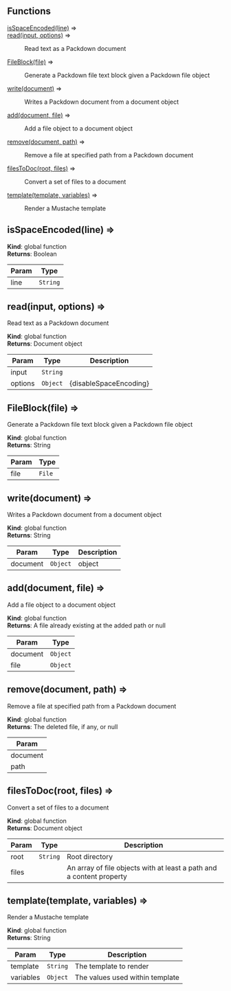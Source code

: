 ## Functions

<dl>
<dt><a href="#isSpaceEncoded">isSpaceEncoded(line)</a> ⇒</dt>
<dd></dd>
<dt><a href="#read">read(input, options)</a> ⇒</dt>
<dd><p>Read text as a Packdown document</p>
</dd>
<dt><a href="#FileBlock">FileBlock(file)</a> ⇒</dt>
<dd><p>Generate a Packdown file text block given a Packdown file object</p>
</dd>
<dt><a href="#write">write(document)</a> ⇒</dt>
<dd><p>Writes a Packdown document from a document object</p>
</dd>
<dt><a href="#add">add(document, file)</a> ⇒</dt>
<dd><p>Add a file object to a document object</p>
</dd>
<dt><a href="#remove">remove(document, path)</a> ⇒</dt>
<dd><p>Remove a file at specified path from a Packdown document</p>
</dd>
<dt><a href="#filesToDoc">filesToDoc(root, files)</a> ⇒</dt>
<dd><p>Convert a set of files to a document</p>
</dd>
<dt><a href="#template">template(template, variables)</a> ⇒</dt>
<dd><p>Render a Mustache template</p>
</dd>
</dl>

<a name="isSpaceEncoded"></a>

## isSpaceEncoded(line) ⇒
**Kind**: global function  
**Returns**: Boolean  

| Param | Type |
| --- | --- |
| line | <code>String</code> | 

<a name="read"></a>

## read(input, options) ⇒
Read text as a Packdown document

**Kind**: global function  
**Returns**: Document object  

| Param | Type | Description |
| --- | --- | --- |
| input | <code>String</code> |  |
| options | <code>Object</code> | {disableSpaceEncoding} |

<a name="FileBlock"></a>

## FileBlock(file) ⇒
Generate a Packdown file text block given a Packdown file object

**Kind**: global function  
**Returns**: String  

| Param | Type |
| --- | --- |
| file | <code>File</code> | 

<a name="write"></a>

## write(document) ⇒
Writes a Packdown document from a document object

**Kind**: global function  
**Returns**: String  

| Param | Type | Description |
| --- | --- | --- |
| document | <code>Object</code> | object |

<a name="add"></a>

## add(document, file) ⇒
Add a file object to a document object

**Kind**: global function  
**Returns**: A file already existing at the added path or null  

| Param | Type |
| --- | --- |
| document | <code>Object</code> | 
| file | <code>Object</code> | 

<a name="remove"></a>

## remove(document, path) ⇒
Remove a file at specified path from a Packdown document

**Kind**: global function  
**Returns**: The deleted file, if any, or null  

| Param |
| --- |
| document | 
| path | 

<a name="filesToDoc"></a>

## filesToDoc(root, files) ⇒
Convert a set of files to a document

**Kind**: global function  
**Returns**: Document object  

| Param | Type | Description |
| --- | --- | --- |
| root | <code>String</code> | Root directory |
| files |  | An array of file objects with at least a path and a content property |

<a name="template"></a>

## template(template, variables) ⇒
Render a Mustache template

**Kind**: global function  
**Returns**: String  

| Param | Type | Description |
| --- | --- | --- |
| template | <code>String</code> | The template to render |
| variables | <code>Object</code> | The values used within template |

